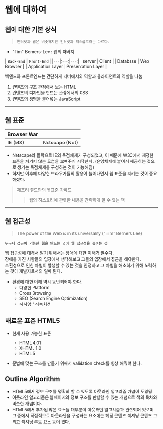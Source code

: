 # 웹에 대하여

## 웹에 대한 기본 상식

> `인터넷과 웹은 비슷하지만 인터넷과 익스플로러는 다르다.`

- "Tim" Berners-Lee : 웹의 아버지

| `Back-End` | `Front-End` |
|---|:---:|---:|
| server | Client |
| Database | Web Browser |
| Application Layer | Presentation Layer |

백엔드와 프론트엔드는 간단하게 서버에서의 역할과 클라이언트의 역할을 나눔


1. 컨텐츠의 구조 관점에서 보는 HTML
2. 컨텐츠의 디자인을 만드는 관점에서의 CSS
3. 컨텐츠의 생명을 불어넣는 JavaScript

---

## 웹 표준

| Browser War | |
|---|---:|
| IE (MS) | Netscape (Net) |

- Netscape의 몰락으로 IE의 독점체제가 구성되었고, 이 때문에 W3C에서 제정한 표준을 지키지 않는 모습을 보여주기 시작한다. (운영체제에 붙여서 제공하는 것으로 생기는 독점체제를 구성하는 것이 가능해짐)
- 하지만 이후에 다양한 브라우저들의 활용이 늘어나면서 웹 표준을 지키는 것이 중요해졌다.

> 제프리 젤드만의 웹표준 가이드
>> 웹의 히스토리에 관련한 내용을 간략하게 알 수 있는 책

---

## 웹 접근성

> The power of the Web is in its universality ("Tim" Berners Lee)

`누구나 접근이 가능한 웹을 만드는 것이 웹 접근성을 높이는 것`

웹 접근성에 대해서 알기 위해서는 장애에 대한 이해가 필수다. <br>
장애를 가진 사람들의 입장에서 생각해보고 그들의 입장에서 접근을 해야한다. <br>
호환성으로 인한 차별이 발생할 수 있는 것을 인정하고 그 차별을 해소하기 위해 노력하는 것이 개발자로서의 일이 된다.


- 환경에 대한 이해 역시 동반되어야 한다.
  - 다양한 Platform
  - Cross Browsing
  - SEO (Search Engine Optimization)
  - 저사양 / 저속회선

## 새로운 표준 HTML5
- 현재 사용 가능한 표준
  - HTML 4.01
  - XHTML 1.0
  - HTML 5

- 문법에 맞는 구조를 만들기 위해서 validation check를 항상 해줘야 한다.

## Outline Algorithm
- HTML5에서 정보 구조를 명확히 할 수 있도록 아웃라인 알고리즘 개념이 도임됨
- 아웃라인 알고리즘은 웹페이지의 정보 구조를 판별할 수 있는 개념으로 책의 목차와 비슷한 개념이다.
- HTML5에서 추가된 많은 요소들 대부분이 아웃라인 알고리즘과 관련되어 있으며 그 중에서 직접적으로 아웃라인을 구성하는 요소에는 헤딩 콘텐츠 섹셔닝 콘텐츠 그리고 섹셔닝 루트 요소 등이 있다.
